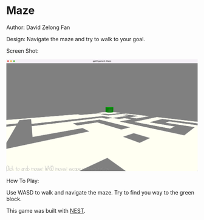 # Maze

Author: David Zelong Fan

Design: Navigate the maze and try to walk to your goal.

Screen Shot:

![Screen Shot](screenshot.png)

How To Play:

Use WASD to walk and navigate the maze. Try to find you way to the green block.

This game was built with [NEST](NEST.md).


